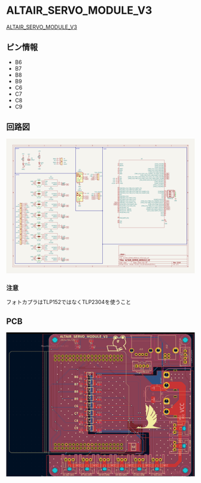 # ALTAIR_SERVO_MODULE_V3
[ALTAIR_SERVO_MODULE_V3](https://github.com/Altairu/ALTAIR_SERVO_MODULE_V3
)

## ピン情報

 * B6
 * B7
 * B8
 * B9
 * C6
 * C7
 * C8
 * C9

## 回路図
![alt text](image/image-3.png)

### 注意
フォトカプラはTLP152ではなくTLP2304を使うこと 

## PCB
![alt text](image/image-4.png)
